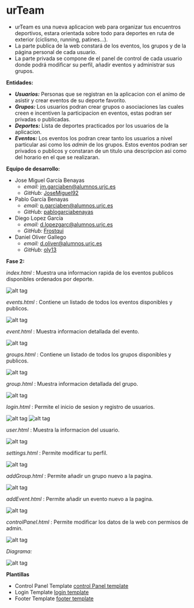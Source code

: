 # urTeam

* urTeam es una nueva aplicacion web para organizar tus encuentros deportivos, estara orientada sobre todo para deportes en ruta de exterior (ciclismo, running, patines...).  
* La parte publica de la web constará de los eventos, los grupos y de la página personal de cada usuario.  
* La parte privada se compone de el panel de control de cada usuario donde podrá modificar su perfil, añadir eventos y administrar sus grupos.

__Entidades:__
* ___Usuarios:___ Personas que se registran en la aplicacion con el animo de asistir y crear eventos de su deporte favorito.
* ___Grupos:___ Los usuarios podran crear grupos o asociaciones las cuales creen e incentiven la participacion en eventos, estas podran ser privadas o publicadas.
* ___Deportes:___ Lista de deportes practicados por los usuarios de la aplicacion.
* ___Eventos:___ Los eventos los podran crear tanto los usuarios a nivel particular asi como los _admin_ de los grupos. Estos eventos podran ser privados o publicos y constaran de un titulo una descripcion asi como del horario en el que se realizaran.

__Equipo de desarrollo:__
* Jose Miguel García Benayas
  * _email:_ jm.garciaben@alumnos.urjc.es
  * _GitHub:_ [JoseMiguel92](https://github.com/JoseMiguel92)
* Pablo García Benayas
  * _email:_ p.garciaben@alumnos.urjc.es
  * _GitHub:_ [pablogarciabenayas](https://github.com/pablogarciabenayas)
* Diego Lopez García
  * _email:_ d.lopezgarc@alumnos.urjc.es
  * _GitHub:_ [Frostqui](https://github.com/Frostqui)
* Daniel Oliver Gallego
  * _email:_ d.oliver@alumnos.urjc.es
  * _GitHub:_ [oly13](https://github.com/oly13)
  
__Fase 2:__  
 
_index.html_ : Muestra una informacion rapida de los eventos publicos disponibles ordenados por deporte.  

![alt tag](http://i.imgur.com/7vBDoQn.jpg)

_events.html_ : Contiene un listado de todos los eventos disponibles y publicos.  

![alt tag](http://i.imgur.com/QPsizLF.jpg)

_event.html_ : Muestra informacion detallada del evento.   

![alt tag](http://i.imgur.com/PcWoEmz.jpg)

_groups.html_ : Contiene un listado de todos los grupos disponibles y publicos.  

![alt tag](http://i.imgur.com/XxINME2.jpg)  

_group.html_ : Muestra informacion detallada del grupo.   

![alt tag](http://i.imgur.com/undefined.png)

_login.html_ : Permite el inicio de sesion y registro de usuarios.  

![alt tag](http://i.imgur.com/u9BQITg.jpg)
![alt tag](http://i.imgur.com/iBR1i12.jpg)

_user.html_ : Muestra la informacion del usuario.  

![alt tag](http://i.imgur.com/MX5rfb7.jpg)

_settings.html_ : Permite modificar tu perfil.  

![alt tag](http://i.imgur.com/oA7sAX8.jpg)

_addGroup.html_ : Permite añadir un grupo nuevo a la pagina.  

![alt tag](http://imgur.com/OggX35J.jpg)

_addEvent.html_ : Permite añadir un evento nuevo a la pagina.  

![alt tag](http://i.imgur.com/caaP6rp.png)

_controlPanel.html_ : Permite modificar los datos de la web con permisos de admin.  

![alt tag](http://i.imgur.com/RsyGHxX.png)  

_Diagrama:_  

![alt tag](http://i.imgur.com/rC46Qbn.png)  

 __Plantillas__ 
 * Control Panel Template [control Panel template](https://www.creative-tim.com/product/light-bootstrap-dashboard)
 * Login Template [login template](http://bootsnipp.com/snippets/featured/login-and-register-tabbed-form)
 * Footer Template [footer template](http://bootsnipp.com/snippets/33WGq)
